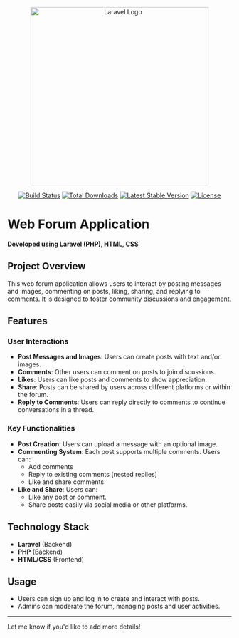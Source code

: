 <p align="center"><a href="https://laravel.com" target="_blank"><img src="https://raw.githubusercontent.com/laravel/art/master/logo-lockup/5%20SVG/2%20CMYK/1%20Full%20Color/laravel-logolockup-cmyk-red.svg" width="400" alt="Laravel Logo"></a></p>

<p align="center">
<a href="https://github.com/laravel/framework/actions"><img src="https://github.com/laravel/framework/workflows/tests/badge.svg" alt="Build Status"></a>
<a href="https://packagist.org/packages/laravel/framework"><img src="https://img.shields.io/packagist/dt/laravel/framework" alt="Total Downloads"></a>
<a href="https://packagist.org/packages/laravel/framework"><img src="https://img.shields.io/packagist/v/laravel/framework" alt="Latest Stable Version"></a>
<a href="https://packagist.org/packages/laravel/framework"><img src="https://img.shields.io/packagist/l/laravel/framework" alt="License"></a>
</p>

# Web Forum Application

**Developed using Laravel (PHP), HTML, CSS**

## Project Overview
This web forum application allows users to interact by posting messages and images, commenting on posts, liking, sharing, and replying to comments. It is designed to foster community discussions and engagement.

## Features

### User Interactions
- **Post Messages and Images**: Users can create posts with text and/or images.
- **Comments**: Other users can comment on posts to join discussions.
- **Likes**: Users can like posts and comments to show appreciation.
- **Share**: Posts can be shared by users across different platforms or within the forum.
- **Reply to Comments**: Users can reply directly to comments to continue conversations in a thread.

### Key Functionalities
- **Post Creation**: Users can upload a message with an optional image.
- **Commenting System**: Each post supports multiple comments. Users can:
  - Add comments
  - Reply to existing comments (nested replies)
  - Like and share comments
- **Like and Share**: Users can:
  - Like any post or comment.
  - Share posts easily via social media or other platforms.
  
## Technology Stack
- **Laravel** (Backend)
- **PHP** (Backend)
- **HTML/CSS** (Frontend)

## Usage
- Users can sign up and log in to create and interact with posts.
- Admins can moderate the forum, managing posts and user activities.

---

Let me know if you'd like to add more details!
